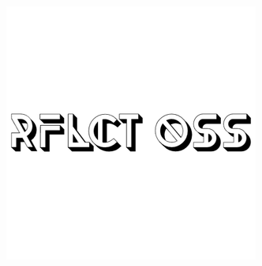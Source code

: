 <p align="center">
  <img width="512" height="512" src="https://github.com/Zariaa27/ReflectOSS/blob/cb0a51ac133d833fdfa85dc290500accd575db92/RFLCT/rflct-oss.png">
</p>
